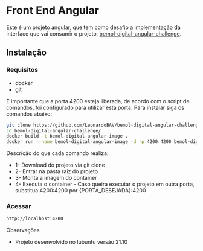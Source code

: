 # Front End Angular

Este é um projeto angular, que tem como desafio a implementação da interface que vai consumir o projeto, [bemol-digital-angular-challenge](https://github.com/LeonardoBAV/bemol-digital-angular-challenge).

## Instalação

### Requisitos
- docker
- git

É importante que a porta 4200 esteja liberada, de acordo com o script de comandos, foi configurado para utilizar esta porta. Para instalar siga os comandos abaixo:
```sh
git clone https://github.com/LeonardoBAV/bemol-digital-angular-challenge.git
cd bemol-digital-angular-challenge/
docker build -t bemol-digital-angular-image .
docker run --name bemol-digital-angular-image -d -p 4200:4200 bemol-digital-angular-image
```

Descrição do que cada comando realiza:
- 1- Download do projeto via git clone
- 2- Entrar na pasta raiz do projeto
- 3- Monta a imagem do container
- 4- Executa o container
        - Caso queira executar o projeto em outra porta, substitua 4200:4200 por {PORTA_DESEJADA}:4200

### Acessar
```sh
http://localhost:4200
```
Observações
- Projeto desenvolvido no lubuntu versão 21.10
